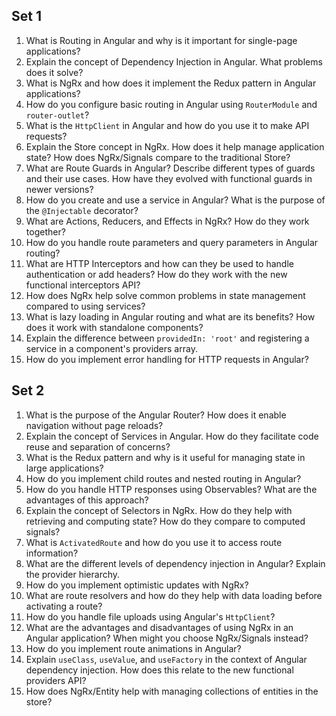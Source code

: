 ## Set 1

1. What is Routing in Angular and why is it important for single-page applications?
1. Explain the concept of Dependency Injection in Angular. What problems does it solve?
1. What is NgRx and how does it implement the Redux pattern in Angular applications?
1. How do you configure basic routing in Angular using `RouterModule` and `router-outlet`?
1. What is the `HttpClient` in Angular and how do you use it to make API requests?
1. Explain the Store concept in NgRx. How does it help manage application state? How does NgRx/Signals compare to the traditional Store?
1. What are Route Guards in Angular? Describe different types of guards and their use cases. How have they evolved with functional guards in newer versions?
1. How do you create and use a service in Angular? What is the purpose of the `@Injectable` decorator?
1. What are Actions, Reducers, and Effects in NgRx? How do they work together?
1. How do you handle route parameters and query parameters in Angular routing?
1. What are HTTP Interceptors and how can they be used to handle authentication or add headers? How do they work with the new functional interceptors API?
1. How does NgRx help solve common problems in state management compared to using services?
1. What is lazy loading in Angular routing and what are its benefits? How does it work with standalone components?
1. Explain the difference between `providedIn: 'root'` and registering a service in a component's providers array.
1. How do you implement error handling for HTTP requests in Angular?

## Set 2

1. What is the purpose of the Angular Router? How does it enable navigation without page reloads?
1. Explain the concept of Services in Angular. How do they facilitate code reuse and separation of concerns?
1. What is the Redux pattern and why is it useful for managing state in large applications?
1. How do you implement child routes and nested routing in Angular?
1. How do you handle HTTP responses using Observables? What are the advantages of this approach?
1. Explain the concept of Selectors in NgRx. How do they help with retrieving and computing state? How do they compare to computed signals?
1. What is `ActivatedRoute` and how do you use it to access route information?
1. What are the different levels of dependency injection in Angular? Explain the provider hierarchy.
1. How do you implement optimistic updates with NgRx?
1. What are route resolvers and how do they help with data loading before activating a route?
1. How do you handle file uploads using Angular's `HttpClient`?
1. What are the advantages and disadvantages of using NgRx in an Angular application? When might you choose NgRx/Signals instead?
1. How do you implement route animations in Angular?
1. Explain `useClass`, `useValue`, and `useFactory` in the context of Angular dependency injection. How does this relate to the new functional providers API?
1. How does NgRx/Entity help with managing collections of entities in the store?
